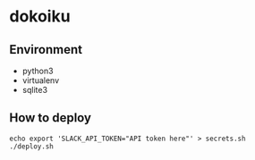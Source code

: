 # dokoiku

## Environment
- python3
- virtualenv
- sqlite3

## How to deploy
```
echo export 'SLACK_API_TOKEN="API token here"' > secrets.sh
./deploy.sh
```
